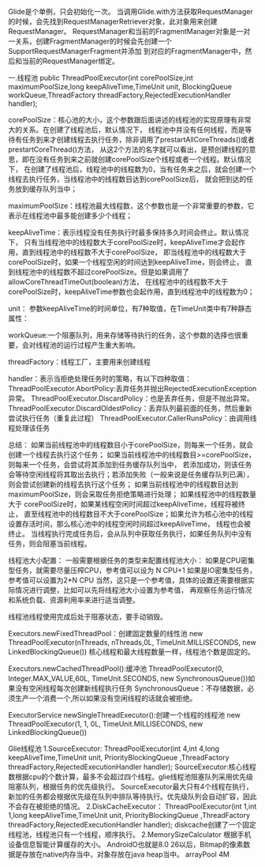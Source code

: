 Glide是个单例，只会初始化一次。
当调用Glide.with方法获取RequestManager的时候，会先找到RequestManagerRetriever对象，此对象用来创建RequestManager。
RequestManager和当前的FragmentManager对象是一对一关系，创建FragmentManager的时候会先创建一个SupportRequestManagerFragment并添加
到对应的FragmentManager中，然后和当前的RequestManager绑定。


一.线程池
public ThreadPoolExecutor(int corePoolSize,int maximumPoolSize,long keepAliveTime,TimeUnit unit,
        BlockingQueue<Runnable> workQueue,ThreadFactory threadFactory,RejectedExecutionHandler handler);
        
 corePoolSize：核心池的大小，这个参数跟后面讲述的线程池的实现原理有非常大的关系。在创建了线程池后，默认情况下，
 线程池中并没有任何线程，而是等待有任务到来才创建线程去执行任务，除非调用了prestartAllCoreThreads()或者prestartCoreThread()方法，
 从这2个方法的名字就可以看出，是预创建线程的意思，即在没有任务到来之前就创建corePoolSize个线程或者一个线程。默认情况下，
 在创建了线程池后，线程池中的线程数为0，当有任务来之后，就会创建一个线程去执行任务，当线程池中的线程数目达到corePoolSize后，
 就会把到达的任务放到缓存队列当中；
 
 maximumPoolSize：线程池最大线程数，这个参数也是一个非常重要的参数，它表示在线程池中最多能创建多少个线程；
 
 keepAliveTime：表示线程没有任务执行时最多保持多久时间会终止。默认情况下，
 只有当线程池中的线程数大于corePoolSize时，keepAliveTime才会起作用，直到线程池中的线程数不大于corePoolSize，
 即当线程池中的线程数大于corePoolSize时，如果一个线程空闲的时间达到keepAliveTime，则会终止，
 直到线程池中的线程数不超过corePoolSize。但是如果调用了allowCoreThreadTimeOut(boolean)方法，
 在线程池中的线程数不大于corePoolSize时，keepAliveTime参数也会起作用，直到线程池中的线程数为0； 
        
unit： 参数keepAliveTime的时间单位，有7种取值，在TimeUnit类中有7种静态属性：

workQueue:一个阻塞队列，用来存储等待执行的任务，这个参数的选择也很重要，会对线程池的运行过程产生重大影响。

threadFactory：线程工厂，主要用来创建线程

handler：表示当拒绝处理任务时的策略，有以下四种取值：
ThreadPoolExecutor.AbortPolicy:丢弃任务并抛出RejectedExecutionException异常。 
ThreadPoolExecutor.DiscardPolicy：也是丢弃任务，但是不抛出异常。 
ThreadPoolExecutor.DiscardOldestPolicy：丢弃队列最前面的任务，然后重新尝试执行任务（重复此过程）
ThreadPoolExecutor.CallerRunsPolicy：由调用线程处理该任务 

总结：
如果当前线程池中的线程数目小于corePoolSize，则每来一个任务，就会创建一个线程去执行这个任务；
如果当前线程池中的线程数目>=corePoolSize，则每来一个任务，会尝试将其添加到任务缓存队列当中，
若添加成功，则该任务会等待空闲线程将其取出去执行；若添加失败（一般来说是任务缓存队列已满），则会尝试创建新的线程去执行这个任务；
如果当前线程池中的线程数目达到maximumPoolSize，则会采取任务拒绝策略进行处理；
如果线程池中的线程数量大于 corePoolSize时，如果某线程空闲时间超过keepAliveTime，线程将被终止，
直至线程池中的线程数目不大于corePoolSize；如果允许为核心池中的线程设置存活时间，那么核心池中的线程空闲时间超过keepAliveTime，
线程也会被终止。
当线程执行完成任务后，会从队列中获取任务执行，如果任务队列中没有任务，则会阻塞当前线程。

线程池大小配置：
一般需要根据任务的类型来配置线程池大小：
如果是CPU密集型任务，就需要尽量压榨CPU，参考值可以设为 N CPU+1
如果是IO密集型任务，参考值可以设置为2*N CPU
当然，这只是一个参考值，具体的设置还需要根据实际情况进行调整，比如可以先将线程池大小设置为参考值，
再观察任务运行情况和系统负载、资源利用率来进行适当调整。

线程池线程使用完成后处于阻塞状态，要手动销毁。

Executors.newFixedThreadPool：创建固定数量的线性池
new ThreadPoolExecutor(nThreads, nThreads,0L, TimeUnit.MILLISECONDS,
 new LinkedBlockingQueue<Runnable>())
核心线程和最大线程数量一样，线程池个数是固定的。
    
Executors.newCachedThreadPool():缓冲池
ThreadPoolExecutor(0, Integer.MAX_VALUE,60L, TimeUnit.SECONDS,
new SynchronousQueue<Runnable>())如果没有空闲线程每次创建新线程执行任务
SynchronousQueue：不存储数据，必须生产一个消费一个,所以如果没有空闲线程的话就会被拒绝。


ExecutorService newSingleThreadExecutor():创建一个线程的线程池
new ThreadPoolExecutor(1, 1, 0L, TimeUnit.MILLISECONDS,
new LinkedBlockingQueue<Runnable>())

Glie线程池
1.SourceExecutor:
ThreadPoolExecutor(int 4,int 4,long keepAliveTime,TimeUnit unit,
        PriorityBlockingQueue ,ThreadFactory threadFactory,RejectedExecutionHandler handler);
SourceExecutor:核心线程数根据cpu的个数计算，最多不会超过四个线程。glie线程池阻塞队列采用优先级阻塞队列，根据任务的优先级执行。
SourceExecutor最大只有4个线程在执行，新加的任务都会根据优先级在队列中排队等待执行。优先级队列会自动扩容，因此不会存在被拒绝的情况。
2.DiskCacheExecutor：
ThreadPoolExecutor(int 1,int 1,long keepAliveTime,TimeUnit unit,
        PriorityBlockingQueue ,ThreadFactory threadFactory,RejectedExecutionHandler handler);
diskcache创建了一个固定线程池，线程池只有一个线程，顺序执行。
2.MemorySizeCalculator
根据手机设备信息智能计算缓存的大小。
AndroidO也就是8.0 26以后，Bitmap的像素数据是存放在native内存当中，对象存放在java heap当中。
arrayPool 4M


